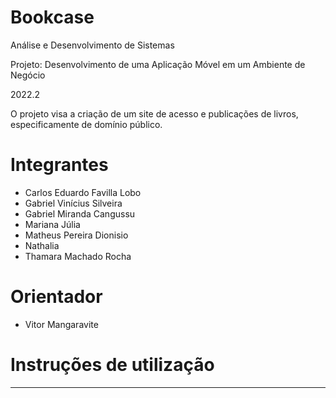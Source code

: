 # Bookcase

Análise e Desenvolvimento de Sistemas

Projeto: Desenvolvimento de uma Aplicação Móvel em um Ambiente de Negócio

2022.2

O projeto visa a criação de um site de acesso e publicações de livros, especificamente de domínio público.

# Integrantes

- Carlos Eduardo Favilla Lobo
- Gabriel Vinícius Silveira
- Gabriel Miranda Cangussu
- Mariana Júlia
- Matheus Pereira Dionisio
- Nathalia
- Thamara Machado Rocha


# Orientador

- Vitor Mangaravite

# Instruções de utilização


***

